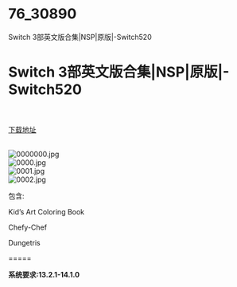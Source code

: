 # 76_30890
Switch 3部英文版合集|NSP|原版|-Switch520
# Switch 3部英文版合集|NSP|原版|-Switch520
 <br/></br>
[下载地址](https://www.switch520.cc/article/30890 "下载地址")
<br/></br>

<p><img title="0000000.jpg" src="https://www.switch520.cc/muke_img/2022_05_07_ece159f5ce4a1.jpg" alt="0000000.jpg"><br>
<img title="0000.jpg" src="https://www.switch520.cc/muke_img/2022_05_07_ba628200e4ef0.jpg" alt="0000.jpg"><br>
<img title="0001.jpg" src="https://www.switch520.cc/muke_img/2022_05_07_3c3809687816e.jpg" alt="0001.jpg"><br>
<img title="0002.jpg" src="https://www.switch520.cc/muke_img/2022_05_07_b288b2bfae1fe.jpg" alt="0002.jpg"></p>
<p>包含:</p>
<p>Kid’s Art Coloring Book</p>
<p>Chefy-Chef</p>
<p>Dungetris</p>
<p>=====</p>
<p><strong>系统要求:13.2.1-14.1.0</strong></p>



